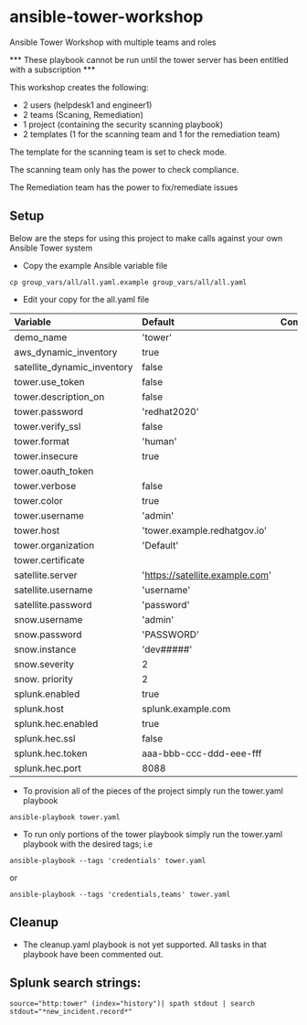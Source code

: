 # ansible-tower-workshop
Ansible Tower Workshop with multiple teams and roles

*** These playbook cannot be run until the tower server has been entitled with a subscription ***

This workshop creates the following:

- 2 users (helpdesk1 and engineer1)
- 2 teams (Scaning, Remediation)
- 1 project (containing the security scanning playbook)
- 2 templates (1 for the scanning team and 1 for the remediation team)


The template for the scanning team is set to check mode.

The scanning team only has the power to check compliance.

The Remediation team has the power to fix/remediate issues

## Setup

Below are the steps for using this project to make calls against your own Ansible Tower system

- Copy the example Ansible variable file

```
cp group_vars/all/all.yaml.example group_vars/all/all.yaml
```

- Edit your copy for the all.yaml file


| Variable                    | Default                         | Comments                  |
| :---	                      | :--                             | :--                       |
| demo_name                   | 'tower'                         |                           |
| aws_dynamic_inventory       | true                            |                           |
| satellite_dynamic_inventory | false                           |                           |
| tower.use_token             | false                           |                           |
| tower.description_on        | false                           |                           |
| tower.password              | 'redhat2020'                    |                           |
| tower.verify_ssl            | false                           |                           |
| tower.format                | 'human'                         |                           |
| tower.insecure              | true                            |                           |
| tower.oauth_token           |                                 |                           |
| tower.verbose               | false                           |                           |
| tower.color                 | true                            |                           |
| tower.username              | 'admin'                         |                           |
| tower.host                  | 'tower.example.redhatgov.io'    |                           |
| tower.organization          | 'Default'                       |                           |
| tower.certificate           |                                 |                           |
| satellite.server            | 'https://satellite.example.com' |                           |
| satellite.username          | 'username'                      |                           |
| satellite.password          | 'password'                      |                           |
| snow.username               | 'admin'                         |                           |
| snow.password               | 'PASSWORD'                      |                           |
| snow.instance               | 'dev#####'                      |                           |
| snow.severity               | 2                               |                           |
| snow. priority              | 2                               |                           |
| splunk.enabled              | true                            |                           |
| splunk.host                 | splunk.example.com              |                           |
| splunk.hec.enabled          | true                            |                           |
| splunk.hec.ssl              | false                           |                           |
| splunk.hec.token            | aaa-bbb-ccc-ddd-eee-fff         |                           |
| splunk.hec.port             | 8088                            |                           |




- To provision all of the pieces of the project simply run the tower.yaml playbook

```
ansible-playbook tower.yaml
```

- To run only portions of the tower playbook simply run the tower.yaml playbook with the desired tags; i.e

```
ansible-playbook --tags 'credentials' tower.yaml
```

or

```
ansible-playbook --tags 'credentials,teams' tower.yaml
```


## Cleanup

- The cleanup.yaml playbook is not yet supported. All tasks in that playbook have been commented out.


## Splunk search strings:

```
source="http:tower" (index="history")| spath stdout | search stdout="*new_incident.record*"
```
